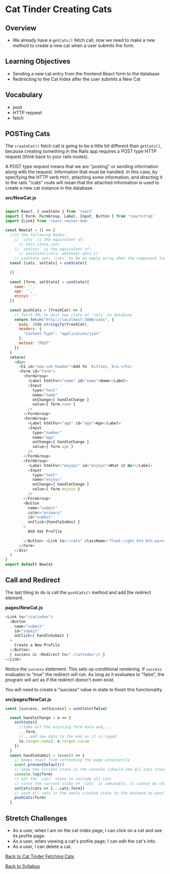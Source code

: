 # Cat Tinder Creating Cats

## Overview
- We already have a `getCats()` fetch call, now we need to make a new method to create a new cat when a user submits the form.

## Learning Objectives
- Sending a new cat entry from the frontend React form to the database
- Redirecting to the Cat Index after the user submits a New Cat

## Vocabulary
- post
- HTTP request
- fetch

## POSTing Cats
The `createCat()` fetch call is going to be a little bit different than `getCats()`, because creating something in the Rails app requires a POST type HTTP request (think back to your rails routes).

A POST type request means that we are "posting" or sending information along with the request. Information that must be handled. In this case, by specifying the HTTP verb `POST`, attaching some information, and directing it to the rails "/cats" route will mean that the attached information is used to create a new cat instance in the database.

**src/NewCat.js**
```javascript

import React, { useState } from 'react'
import { Form, FormGroup, Label, Input, Button } from 'reactstrap'
import {Link} from 'react-router-dom'

const NewCat = () => {
  //in the following Hooks:
    // `cats` is the equivalent of:
      // this.state.cats
    // `setCats` is the equivalent of:
      // setState({cats: whatever-data })
    // useState sets `cats` to be an empty array when the component loads
  const [cats, setCats] = useState([
    
  ])
  
  const [form, setState] = useState({
    name: '',
    age: '',
    enjoys: ''
  })
  
  const pushCats = (freshCat) => {
    // fetch URL to post new state of `cats` to database
    return fetch("http://localhost:3000/cats", {
      body: JSON.stringify(freshCat),
      headers: {
        "Content-Type": "application/json"
      },
      method: "POST"
    })
  }
  return(
    <div>
      <h1 id="new-cat-header">Add Yo' Kitties, bro.</h1>
      <Form id="form">
        <FormGroup>
          <Label htmlFor="name" id="name">Name</Label>
          <Input
            type="text"
            name="name"
            onChange={ handleChange }
            value={ form.name }
          />
        </FormGroup>
        <FormGroup>
          <Label htmlFor="age" id="age">Age</Label>
          <Input
            type="number"
            name="age"
            onChange={ handleChange }
            value={ form.age }
          />
        </FormGroup>
        <FormGroup>
          <Label htmlFor="enjoys" id="enjoys">What it do?</Label>
          <Input
            type="text"
            name="enjoys"
            onChange={ handleChange }
            value={ form.enjoys }
          />
        </FormGroup>
        <Button
          name="submit"
          color="primary"
          id="submit"
          onClick={handleSubmit }
        >
          Add dat Profile
      
        </Button> <Link to="/cats" className="float-right btn btn-warning">View dem Kitties</Link>
      </Form>
    </div>
  )
}
export default NewCat
```

## Call and Redirect
The last thing to do is call the `pushCats()` method and add the redirect element.

**pages/NewCat.js**
```javascript
<Link to="/catindex">
  <Button
    name="submit"
    id="submit"
    onClick={ handleSubmit }
  >
    Create a New Profile
  </Button>
  { success && <Redirect to="./catindex"/> }
</Link>
```
Notice the `success` statement. This sets up conditional rendering. If `success` evaluates to "true" the redirect will run. As long as it evaluates to "false", the program will act as if the redirect doesn't even exist.

You will need to create a "success" value in state to finish this functionality.

**src/pages/NewCat.js**
```javascript
const [success, setSuccess] = useState(false)

  const handleChange = e => {
    setState({
      //take all the existing form data and,...
      ...form,
      //...add new data to the end as it is typed
      [e.target.name]: e.target.value
    })
  }
  const handleSubmit = (event) => {
    // keeps react from refreshing the page unnessarily
    event.preventDefault()
    // show the current state in the console (should see all cats created)
    console.log(form)
    // set the `cats` state to include all cats
    // since the current state of `cats` is immutable, it cannot be changed, we need to create a copy of it and add the new cat to it
    setCats(cats => [...cats,form])
    // send all cats in the newly created state to the backend to post to the database
    pushCats(form)
  }
```

## Stretch Challenges
- As a user, when I am on the cat index page, I can click on a cat and see its profile page.
- As a user, when viewing a cat's profile page, I can edit the cat's info.
- As a user, I can delete a cat.

[Back to Cat Tinder Fetching Cats](./fetch.md)

[Back to Syllabus](../../README.md)
